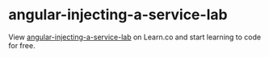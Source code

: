 # angular-injecting-a-service-lab
<p data-visibility='hidden'>View <a href='https://learn.co/lessons/angular-injecting-a-service-lab' title='angular-injecting-a-service-lab'>angular-injecting-a-service-lab</a> on Learn.co and start learning to code for free.</p>
